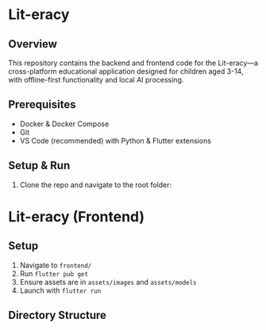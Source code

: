 # Lit-eracy

## Overview
This repository contains the backend and frontend code for the Lit-eracy—a cross-platform educational application designed for children aged 3-14, with offline-first functionality and local AI processing.

## Prerequisites
- Docker & Docker Compose
- Git
- VS Code (recommended) with Python & Flutter extensions

## Setup & Run
1. Clone the repo and navigate to the root folder:

# Lit-eracy (Frontend)

## Setup

1. Navigate to `frontend/`
2. Run `flutter pub get`
3. Ensure assets are in `assets/images` and `assets/models`
4. Launch with `flutter run`

## Directory Structure